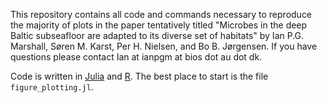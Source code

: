 This repository contains all code and commands necessary to reproduce the majority of plots in the paper tentatively titled "Microbes in the deep Baltic subseafloor are adapted to its diverse set of habitats" by Ian P.G. Marshall, Søren M. Karst, Per H. Nielsen, and Bo B. Jørgensen. If you have questions please contact Ian at ianpgm at bios dot au dot dk.

Code is written in [Julia](http://www.julialang.org) and [R](https://www.r-project.org/). The best place to start is the file `figure_plotting.jl`.